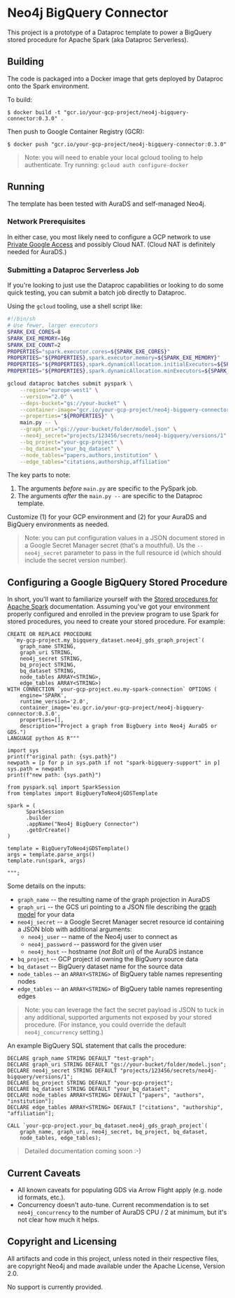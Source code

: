 # Neo4j BigQuery Connector

This project is a prototype of a Dataproc template to power a BigQuery
stored procedure for Apache Spark (aka Dataproc Serverless).

## Building

The code is packaged into a Docker image that gets deployed by
Dataproc onto the Spark environment.

To build:

```
$ docker build -t "gcr.io/your-gcp-project/neo4j-bigquery-connector:0.3.0" .
```

Then push to Google Container Registry (GCR):

```
$ docker push "gcr.io/your-gcp-project/neo4j-bigquery-connector:0.3.0"
```

> Note: you will need to enable your local gcloud tooling to help
> authenticate.  Try running: `gcloud auth configure-docker`

## Running

The template has been tested with AuraDS and self-managed Neo4j.

### Network Prerequisites

In either case, you most likely need to configure a GCP network to use
[Private Google Access](https://cloud.google.com/vpc/docs/private-google-access)
and possibly Cloud NAT. (Cloud NAT is definitely needed for AuraDS.)

### Submitting a Dataproc Serverless Job

If you're looking to just use the Dataproc capabilities or looking to
do some quick testing, you can submit a batch job directly to
Dataproc.

Using the `gcloud` tooling, use a shell script like:

```sh
#!/bin/sh
# Use fewer, larger executors
SPARK_EXE_CORES=8
SPARK_EXE_MEMORY=16g
SPARK_EXE_COUNT=2
PROPERTIES="spark.executor.cores=${SPARK_EXE_CORES}"
PROPERTIES="${PROPERTIES},spark.executor.memory=${SPARK_EXE_MEMORY}"
PROPERTIES="${PROPERTIES},spark.dynamicAllocation.initialExecutors=${SPARK_EXE_COUNT}"
PROPERTIES="${PROPERTIES},spark.dynamicAllocation.minExecutors=${SPARK_EXE_COUNT}"

gcloud dataproc batches submit pyspark \
    --region="europe-west1" \
    --version="2.0" \
    --deps-bucket="gs://your-bucket" \
    --container-image="gcr.io/your-gcp-project/neo4j-bigquery-connector:0.3.0" \
    --properties="${PROPERTIES}" \
    main.py -- \
    --graph_uri="gs://your-bucket/folder/model.json" \
    --neo4j_secret="projects/123456/secrets/neo4j-bigquery/versions/1" \
    --bq_project="your-gcp-project" \
    --bq_dataset="your_bq_dataset" \
    --node_tables="papers,authors,institution" \
    --edge_tables="citations,authorship,affiliation"
```

The key parts to note:

1. The arguments _before_ `main.py` are specific to the PySpark job.
2. The arguments _after_ the `main.py --` are specific to the Dataproc
   template.

Customize (1) for your GCP environment and (2) for your AuraDS and
BigQuery environments as needed.

> Note: you can put configuration values in a JSON document stored in
> a Google Secret Manager secret (that's a mouthful). Us the
> `--neo4j_secret` parameter to pass in the full resource id (which
> should include the secret version number).

## Configuring a Google BigQuery Stored Procedure

In short, you'll want to familiarize yourself with the [Stored
procedures for Apache
Spark](https://cloud.google.com/bigquery/docs/spark-procedures)
documentation. Assuming you've got your environment properly
configured and enrolled in the preview program to use Spark for stored
procedures, you need to create your stored procedure. For example:

```
CREATE OR REPLACE PROCEDURE
  `my-gcp-project.my_bigquery_dataset.neo4j_gds_graph_project`(
    graph_name STRING,
    graph_uri STRING,
    neo4j_secret STRING,
    bq_project STRING,
    bq_dataset STRING,
    node_tables ARRAY<STRING>,
    edge_tables ARRAY<STRING>)
WITH CONNECTION `your-gcp-project.eu.my-spark-connection` OPTIONS (
    engine='SPARK',
    runtime_version='2.0',
    container_image='eu.gcr.io/your-gcp-project/neo4j-bigquery-connector:0.3.0',
    properties=[],
    description="Project a graph from BigQuery into Neo4j AuraDS or GDS.")
LANGUAGE python AS R"""

import sys
print(f"original path: {sys.path}")
newpath = [p for p in sys.path if not "spark-bigquery-support" in p]
sys.path = newpath
print(f"new path: {sys.path}")

from pyspark.sql import SparkSession
from templates import BigQueryToNeo4jGDSTemplate

spark = (
      SparkSession
      .builder
      .appName("Neo4j BigQuery Connector")
      .getOrCreate()
)

template = BigQueryToNeo4jGDSTemplate()
args = template.parse_args()
template.run(spark, args)

""";
```

Some details on the inputs:

- `graph_name` -- the resulting name of the graph projection in AuraDS
- `graph_uri` -- the GCS uri pointing to a JSON file describing the
  [graph model](https://github.com/neo4j-field/dataflow-flex-pyarrow-to-gds#the-graph-model)
  for your data
- `neo4j_secret` -- a Google Secret Manager secret resource id
  containing a JSON blob with additional arguments:
  * `neo4j_user` -- name of the Neo4j user to connect as
  * `neo4j_password` -- password for the given user
  * `neo4j_host` -- hostname (_not Bolt uri_) of the AuraDS instance
- `bq_project` -- GCP project id owning the BigQuery source data
- `bq_dataset` -- BigQuery dataset name for the source data
- `node_tables` -- an `ARRAY<STRING>` of BigQuery table names representing nodes
- `edge_tables` -- an `ARRAY<STRING>` of BigQuery table names representing edges

> Note: you can leverage the fact the secret payload is JSON to tuck
> in any additional, supported arguments not exposed by your stored
> procedure. (For instance, you could override the default
> `neo4j_concurrency` setting.)

An example BigQuery SQL statement that calls the procedure:

```
DECLARE graph_name STRING DEFAULT "test-graph";
DECLARE graph_uri STRING DEFAULT "gs://your-bucket/folder/model.json";
DECLARE neo4j_secret STRING DEFAULT "projects/123456/secrets/neo4j-bigquery/versions/1";
DECLARE bq_project STRING DEFAULT "your-gcp-project";
DECLARE bq_dataset STRING DEFAULT "your_bq_dataset";
DECLARE node_tables ARRAY<STRING> DEFAULT ["papers", "authors", "institution"];
DECLARE edge_tables ARRAY<STRING> DEFAULT ["citations", "authorship", "affiliation"];

CALL `your-gcp-project.your_bq_dataset.neo4j_gds_graph_project`(
    graph_name, graph_uri, neo4j_secret, bq_project, bq_dataset,
    node_tables, edge_tables);
```

> Detailed documentation coming soon :-)

## Current Caveats

- All known caveats for populating GDS via Arrow Flight apply
  (e.g. node id formats, etc.).
- Concurrency doesn't auto-tune. Current recommendation is to set
  `neo4j_concurrency` to the number of AuraDS CPU / 2 at minimum, but
  it's not clear how much it helps.

## Copyright and Licensing

All artifacts and code in this project, unless noted in their
respective files, are copyright Neo4j and made available under the
Apache License, Version 2.0.

No support is currently provided.
